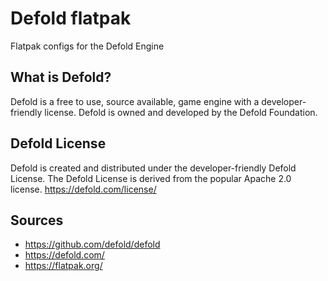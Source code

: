 # Defold flatpak
Flatpak configs for the Defold Engine

## What is Defold?
Defold is a free to use, source available, game engine with a developer-friendly license. Defold is owned and developed by the Defold Foundation.

## Defold License
Defold is created and distributed under the developer-friendly Defold License. The Defold License is derived from the popular Apache 2.0 license.
https://defold.com/license/

## Sources
- https://github.com/defold/defold
- https://defold.com/
- https://flatpak.org/
